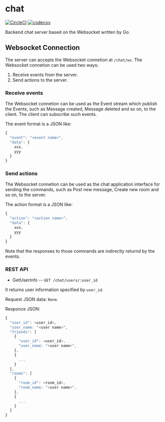 # chat

[![CircleCI](https://circleci.com/gh/shirasudon/go-chat/tree/master.svg?style=svg)](https://circleci.com/gh/shirasudon/go-chat/tree/master)
[![codecov](https://codecov.io/gh/shirasudon/go-chat/branch/master/graph/badge.svg)](https://codecov.io/gh/shirasudon/go-chat)

Backend chat server based on the Websocket written by Go.

## Websocket Connection

The server can accepts the Websocket connetion at `/chat/ws`.
The Websocket connetion can be used two ways:

1. Receive events from the server.
1. Send actions to the server.

### Receive events

The Websocket connetion can be used as the Event stream which 
publish the Events, such as Message created, Message deleted and so on, 
to the client. The client can subscribe such events.

The event format is a JSON like:

```javascript
{
  "event": "<event name>",
  "data": {
    xxx,
    yyy
  }
}
```

### Send actions

The Websocket connetion can be used as the chat application interface
for sending the commands, such as Post new message, Create new room and so on,
to the server. 

The action format is a JSON like:

```javascript
{
  "action": "<action name>",
  "data": {
    xxx,
    yyy
  }
}
```

Note that the responses to those commands are indirectly returnd by the events.

### REST API

* GetUserInfo -- `GET /chat/users/:user_id`

It returns user information specified by `user_id`.

Request JSON data: `None`.

Responce JSON: 

```javascript
{
  "user_id": <user_id>,
  "user_name: "<user name>",
  "friends": [
    {
      "user_id": <user_id>,
      "user_name: "<user name>",
    },
    {
      ...
    }
  ],
  "rooms": [
    {
      "room_id": <room_id>,
      "room_name: "<user name>",
    },
    {
      ...
    }
  ]
}
```

